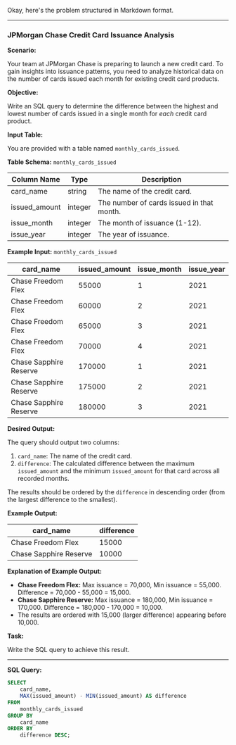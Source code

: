 Okay, here's the problem structured in Markdown format.

---

### JPMorgan Chase Credit Card Issuance Analysis

**Scenario:**

Your team at JPMorgan Chase is preparing to launch a new credit card. To gain insights into issuance patterns, you need to analyze historical data on the number of cards issued each month for existing credit card products.

**Objective:**

Write an SQL query to determine the difference between the highest and lowest number of cards issued in a single month for *each* credit card product.

**Input Table:**

You are provided with a table named `monthly_cards_issued`.

**Table Schema:** `monthly_cards_issued`

| Column Name   | Type    | Description                              |
|---------------|---------|------------------------------------------|
| card_name     | string  | The name of the credit card.             |
| issued_amount | integer | The number of cards issued in that month. |
| issue_month   | integer | The month of issuance (1-12).            |
| issue_year    | integer | The year of issuance.                    |

**Example Input:** `monthly_cards_issued`

| card_name              | issued_amount | issue_month | issue_year |
|------------------------|---------------|-------------|------------|
| Chase Freedom Flex     | 55000         | 1           | 2021       |
| Chase Freedom Flex     | 60000         | 2           | 2021       |
| Chase Freedom Flex     | 65000         | 3           | 2021       |
| Chase Freedom Flex     | 70000         | 4           | 2021       |
| Chase Sapphire Reserve | 170000        | 1           | 2021       |
| Chase Sapphire Reserve | 175000        | 2           | 2021       |
| Chase Sapphire Reserve | 180000        | 3           | 2021       |

**Desired Output:**

The query should output two columns:
1.  `card_name`: The name of the credit card.
2.  `difference`: The calculated difference between the maximum `issued_amount` and the minimum `issued_amount` for that card across all recorded months.

The results should be ordered by the `difference` in descending order (from the largest difference to the smallest).

**Example Output:**

| card_name              | difference |
|------------------------|------------|
| Chase Freedom Flex     | 15000      |
| Chase Sapphire Reserve | 10000      |

**Explanation of Example Output:**

*   **Chase Freedom Flex:** Max issuance = 70,000, Min issuance = 55,000. Difference = 70,000 - 55,000 = 15,000.
*   **Chase Sapphire Reserve:** Max issuance = 180,000, Min issuance = 170,000. Difference = 180,000 - 170,000 = 10,000.
*   The results are ordered with 15,000 (larger difference) appearing before 10,000.

**Task:**

Write the SQL query to achieve this result.

---

**SQL Query:**

```sql
SELECT
    card_name,
    MAX(issued_amount) - MIN(issued_amount) AS difference
FROM
    monthly_cards_issued
GROUP BY
    card_name
ORDER BY
    difference DESC;
```
